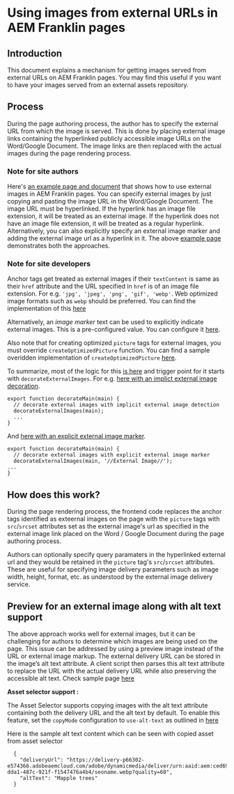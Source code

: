 # Using images from external URLs in AEM Franklin pages

## Introduction
This document explains a mechanism for getting images served from external URLs on AEM Franklin pages. You may find this useful if you want to have your images served from an external assets repository.

## Process
During the page authoring process, the author has to specify the external URL from which the image is served. This is done by placing external image links containing the hyperlinked publicly accessible image URLs on the Word/Google Document. The image links are then replaced with the actual images during the page rendering process.

### Note for site authors
Here's [an example page and document](https://ext-images--franklin-assets-selector--hlxsites.hlx.page/external-images-example?view-doc-source=true) that shows how to use external images in AEM Franklin pages.
You can specify external images by just copying and pasting the image URL in the Word/Google Document. The image URL must be hyperlinked. If the hyperlink has an image file extension, it will be treated as an external image. If the hyperlink does not have an image file extension, it will be treated as a regular hyperlink.
Alternatively, you can also explicitly specify an external image marker and adding the external image url as a hyperlink in it.
The above [example page](https://ext-images--franklin-assets-selector--hlxsites.hlx.page/external-images-example?view-doc-source=true) demonstrates both the approaches.

### Note for site developers
Anchor tags get treated as external images if their `textContent` is same as their `href` attribute and the URL specified in `href` is of an image file extension. For e.g. `'jpg', 'jpeg', 'png', 'gif', 'webp'`. Web optimized image formats such as `webp` should be preferred.  You can find the implementation of this [here](https://github.com/hlxsites/franklin-assets-selector/blob/9145aeac55512ec199152065b16db6c24cea3421/scripts/scripts.js#L105-L110)

Alternatively, an *image marker* text can be used to explicitly indicate external images. This is a pre-configured value. You can configure it [here](https://github.com/hlxsites/franklin-assets-selector/blob/9145aeac55512ec199152065b16db6c24cea3421/scripts/scripts.js#L227).


Also note that for creating optimized `picture` tags for external images, you must override `createOptimizedPicture` function. You can find a sample overidden implementation of `createOptimizedPicture` [here](https://github.com/hlxsites/franklin-assets-selector/blob/9145aeac55512ec199152065b16db6c24cea3421/scripts/scripts.js#L142-L182).

To summarize, most of the logic for this [is here](https://github.com/hlxsites/franklin-assets-selector/blob/9145aeac55512ec199152065b16db6c24cea3421/scripts/scripts.js#L69-L218) and trigger point for it starts with `decorateExternalImages`.  For e.g. [here with an implict external image decoration](https://github.com/hlxsites/franklin-assets-selector/blob/9145aeac55512ec199152065b16db6c24cea3421/scripts/scripts.js#L229-L230).

```
export function decorateMain(main) {
  // decorate external images with implicit external image detection
  decorateExternalImages(main);
  ...
}
```

And [here with an explicit external image marker](https://github.com/hlxsites/franklin-assets-selector/blob/9145aeac55512ec199152065b16db6c24cea3421/scripts/scripts.js#L226-L227).
```
export function decorateMain(main) {
  // decorate external images with explicit external image marker
  decorateExternalImages(main, '//External Image//');
...
}
```

## How does this work?
During the page rendering process, the frontend code replaces the anchor tags identified as exteernal images on the page with the `picture` tags with `src`/`srcset` attributes set as the external image's url as specified in the external image link placed on the Word / Google Document during the page authoring process.

Authors can optionally specify query paramaters in the hyperlinked external url and they would be retained in the `picture` tag's `src`/`srcset` attributes. These are useful for specifying image delivery parameters such as image width, height, format, etc. as understood by the external image delivery service.

## Preview for an external image along with alt text support

The above approach works well for external images, but it can be challenging for authors to determine which images are being used on the page. This issue can be addressed by using a preview image instead of the URL or external image markup. The external delivery URL can be stored in the image’s alt text attribute. A client script then parses this alt text attribute to replace the URL with the actual delivery URL while also preserving the accessible alt text.
Check sample page [here](https://main--franklin-assets-selector--hlxsites.hlx.live/delivery-images-example)


**Asset selector support :**

The Asset Selector supports copying images with the alt text attribute containing both the delivery URL and the alt text by default. To enable this feature, set the `copyMode` configuration to `use-alt-text` as outlined in [here](https://github.com/hlxsites/franklin-assets-selector/commit/5f5318203746ec192b1b8293003c787851035082)

Here is the sample alt text content which can be seen with copied asset from asset selector
  ```
    {
      "deliveryUrl": "https://delivery-p66302-e574366.adobeaemcloud.com/adobe/dynamicmedia/deliver/urn:aaid:aem:ced69e3f-dda1-487c-921f-f1547476a4b4/seoname.webp?quality=60",
      "altText": "Mapple trees"
    }
  ```



